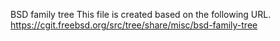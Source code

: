 BSD family tree
This file is created based on the following URL.
https://cgit.freebsd.org/src/tree/share/misc/bsd-family-tree

